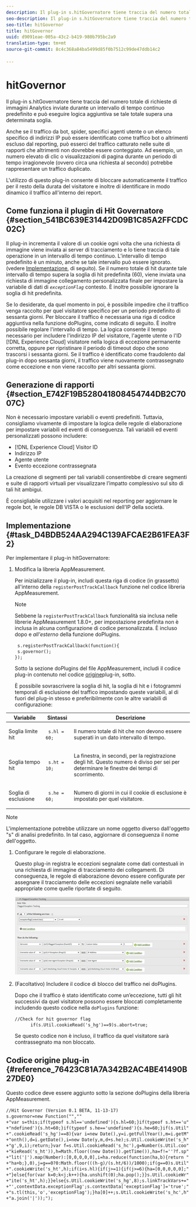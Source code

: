 ```yaml
---
description: Il plug-in s.hitGovernatore tiene traccia del numero totale di richieste di immagini Analytics inviate durante un intervallo di tempo continuo predefinito e può eseguire logica aggiuntiva se tale totale supera una determinata soglia.
seo-description: Il plug-in s.hitGovernatore tiene traccia del numero totale di richieste di immagini Analytics inviate durante un intervallo di tempo continuo predefinito e può eseguire logica aggiuntiva se tale totale supera una determinata soglia.
seo-title: hitGovernor
title: hitGovernor
uuid: d9091eae-005a-43c2-b419-980b795bc2a9
translation-type: tm+mt
source-git-commit: 8c4c368a84ba5499d85f0b7512c99de47ddb14c2

---
```



# hitGovernor

Il plug-in s.hitGovernatore tiene traccia del numero totale di richieste di immagini Analytics inviate durante un intervallo di tempo continuo predefinito e può eseguire logica aggiuntiva se tale totale supera una determinata soglia.

Anche se il traffico da bot, spider, specifici agenti utente o un elenco specifico di indirizzi IP può essere identificato come traffico bot o altrimenti escluso dal reporting, può esserci del traffico catturato nelle suite di rapporti che altrimenti non dovrebbe essere conteggiato. Ad esempio, un numero elevato di clic o visualizzazioni di pagina durante un periodo di tempo irragionevole (ovvero circa una richiesta al secondo) potrebbe rappresentare un traffico duplicato.

L'utilizzo di questo plug-in consente di bloccare automaticamente il traffico per il resto della durata del visitatore e inoltre di identificare in modo dinamico il traffico all'interno dei report.

## Come funziona il plugin di Hit Governatore {#section_541BC639E31442D09B1C85A2FFCDC02C}

Il plug-in incrementa il valore di un cookie ogni volta che una richiesta di immagine viene inviata ai server di tracciamento e lo tiene traccia di tale operazione in un intervallo di tempo continuo. L’intervallo di tempo predefinito è un minuto, anche se tale intervallo può essere ignorato. (vedere [Implementazione](/help/implement/js-implementation/plugins/hitgovernor.md#task_D4BDB524AA294C139AFCAE2B61FEA3F2), di seguito). Se il numero totale di hit durante tale intervallo di tempo supera la soglia di hit predefinita (60), viene inviata una richiesta di immagine collegamento personalizzata finale per impostare la variabile di dati di *`exceptionFlag`* contesto. È inoltre possibile ignorare la soglia di hit predefinita.

Se lo desiderate, da quel momento in poi, è possibile impedire che il traffico venga raccolto per quel visitatore specifico per un periodo predefinito di sessanta giorni. Per bloccare il traffico è necessaria una riga di codice aggiuntiva nella funzione doPlugins, come indicato di seguito. È inoltre possibile regolare l'intervallo di tempo. La logica consente il tempo necessario per includere l'indirizzo IP del visitatore, l'agente utente o l'ID [!DNL Experience Cloud] visitatore nella logica di eccezione permanente corretta, oppure per ripristinare il periodo di timeout dopo che sono trascorsi i sessanta giorni. Se il traffico è identificato come fraudolento dal plug-in dopo sessanta giorni, il traffico viene nuovamente contrassegnato come eccezione e non viene raccolto per altri sessanta giorni.

## Generazione di rapporti {#section_E742F19B528041808454744DB2C7007C}

Non è necessario impostare variabili o eventi predefiniti. Tuttavia, consigliamo vivamente di impostare la logica delle regole di elaborazione per impostare variabili ed eventi di conseguenza. Tali variabili ed eventi personalizzati possono includere:

* [!DNL Experience Cloud] Visitor ID
* Indirizzo IP
* Agente utente
* Evento eccezione contrassegnata

La creazione di segmenti per tali variabili consentirebbe di creare segmenti e suite di rapporti virtuali per visualizzare l’impatto complessivo sul sito di tali hit ambigui.

È consigliabile utilizzare i valori acquisiti nel reporting per aggiornare le regole bot, le regole DB VISTA o le esclusioni dell'IP della società.

## Implementazione {#task_D4BDB524AA294C139AFCAE2B61FEA3F2}

Per implementare il plug-in hitGovernatore:

1. Modifica la libreria AppMeasurement.

   Per inizializzare il plug-in, includi questa riga di codice (in grassetto) all'interno della `registerPostTrackCallback` funzione nel codice libreria AppMeasurement.

   >[!NOTE]
   >
   >Sebbene la `registerPostTrackCallback` funzionalità sia inclusa nelle librerie AppMeasurement 1.8.0+, per impostazione predefinita non è inclusa in alcuna configurazione di codice personalizzata. È incluso dopo e *all'esterno* della funzione doPlugins.

   ```
    s.registerPostTrackCallback(function(){ 
    s.governor();
   }); 
   ```

   Sotto la sezione doPlugins del file AppMeasurement, includi il codice plug-in contenuto nel codice [origine](/help/implement/js-implementation/plugins/hitgovernor.md#reference_76423C81A7A342B2AC4BE41490B27DE0)plug-in, sotto.

   È possibile sovrascrivere la soglia di hit, la soglia di hit e i fotogrammi temporali di esclusione del traffico impostando queste variabili, al di fuori del plug-in stesso e preferibilmente con le altre variabili di configurazione:

<table id="table_9959A40F5F0B40B39DB86E21D03E25FD"> 
 <thead> 
  <tr> 
   <th colname="col1" class="entry"> Variabile </th> 
   <th colname="col2" class="entry"> Sintassi </th> 
   <th colname="col3" class="entry"> Descrizione </th> 
  </tr> 
 </thead>
 <tbody> 
  <tr> 
   <td colname="col1"> <p>Soglia limite hit </p> </td> 
   <td colname="col2"> <p> <code> s.hl = 60; </code> </p> </td> 
   <td colname="col3"> <p>Il numero totale di hit che non devono essere superati in un dato intervallo di tempo. </p> </td> 
  </tr> 
  <tr> 
   <td colname="col1"> <p>Soglia tempo hit </p> </td> 
   <td colname="col2"> <p> <code> s.ht = 10; </code> </p> </td> 
   <td colname="col3"> <p>La finestra, in secondi, per la registrazione degli hit. Questo numero è diviso per sei per determinare le finestre dei tempi di scorrimento. </p> </td> 
  </tr> 
  <tr> 
   <td colname="col1"> <p>Soglia di esclusione </p> </td> 
   <td colname="col2"> <p> <code> s.he = 60; </code> </p> </td> 
   <td colname="col3"> <p>Numero di giorni in cui il cookie di esclusione è impostato per quel visitatore. </p> </td> 
  </tr> 
 </tbody> 
</table>

>[!NOTE]
>
>L'implementazione potrebbe utilizzare un nome oggetto diverso dall'oggetto "s" di analisi predefinito. In tal caso, aggiornare di conseguenza il nome dell'oggetto.

1. Configurare le regole di elaborazione.

   Questo plug-in registra le eccezioni segnalate come dati contestuali in una richiesta di immagine di tracciamento dei collegamenti. Di conseguenza, le regole di elaborazione devono essere configurate per assegnare il tracciamento delle eccezioni segnalate nelle variabili appropriate come quelle riportate di seguito.

   ![](assets/hitgov-config.png)

1. (Facoltativo) Includere il codice di blocco del traffico nei doPlugins.

   Dopo che il traffico è stato identificato come un’eccezione, tutti gli hit successivi da quel visitatore possono essere bloccati completamente includendo questo codice nella `doPlugins` funzione:

   ```
   //Check for hit governor flag 
         if(s.Util.cookieRead('s_hg')==9)s.abort=true;
   ```

   Se questo codice non è incluso, il traffico da quel visitatore sarà contrassegnato ma non bloccato.

## Codice origine plug-in {#reference_76423C81A7A342B2AC4BE41490B27DE0}

Questo codice deve essere aggiunto sotto la sezione doPlugins della libreria AppMeasurement.

```
//Hit Governor (Version 0.1 BETA, 11-13-17) 
s.governor=new Function("","" 
+"var s=this;if(typeof s.hl=='undefined'){s.hl=60;}if(typeof s.ht=='u" 
+"ndefined'){s.ht=60;}if(typeof s.he=='undefined'){s.he=60;}if(s.Util" 
+".cookieRead('s_hg')==8){var i=new Date(),y=i.getFullYear(),m=i.getM" 
+"onth(),d=i.getDate(),i=new Date(y,m,d+s.he);s.Util.cookieWrite('s_h" 
+"g',9,i);return;}var f=s.Util.cookieRead('s_hc'),g=Number(s.Util.coo" 
+"kieRead('s_ht')),h=Math.floor((new Date()).getTime()),ha=f!=''?f.sp" 
+"lit('|').map(Number):[0,0,0,0,0],i=ha.reduce(function(ha,b){return " 
+"ha+b;},0),j=g==0?0:Math.floor(((h-g)/(s.ht/6))/1000);if(g==0)s.Util" 
+".cookieWrite('s_ht',h);if(i<s.hl){if(j>=1){if(j>=6){ha=[0,0,0,0,0];" 
+"}else{for(var k=0;k<j;k++){ha.unshift(0);ha.pop();}}s.Util.cookieWr" 
+"ite('s_ht',h);}}else{s.Util.cookieWrite('s_hg',8);s.linkTrackVars+=" 
+"',contextData.exceptionFlag';s.contextData['exceptionFlag']='true';" 
+"s.tl(this,'o','exceptionFlag');}ha[0]++;s.Util.cookieWrite('s_hc',h" 
+"a.join('|'));"); 
```

